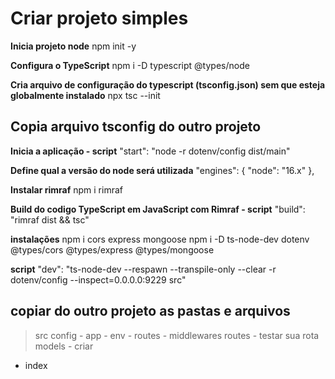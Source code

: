 # Criar projeto simples

**Inicia projeto node**
npm init -y

**Configura o TypeScript**
npm i -D typescript @types/node

**Cria arquivo de configuração do typescript (tsconfig.json) sem que esteja globalmente instalado**
npx tsc --init

## Copia arquivo tsconfig do outro projeto

**Inicia a aplicação - script**
"start": "node -r dotenv/config dist/main"

**Define qual a versão do node será utilizada**
"engines": {
    "node": "16.x"
},

**Instalar rimraf**
npm i rimraf

**Build do codigo TypeScript em JavaScript com Rimraf - script**
"build": "rimraf dist && tsc"

**instalações**
npm i cors express mongoose
npm i -D ts-node-dev dotenv @types/cors @types/express @types/mongoose

**script**
"dev": "ts-node-dev --respawn --transpile-only --clear -r dotenv/config --inspect=0.0.0.0:9229 src"

## copiar do outro projeto as pastas e arquivos

> src
  > config
    - app
    - env
    - routes
    - middlewares
  > routes
    - testar sua rota
  > models - criar

- index

